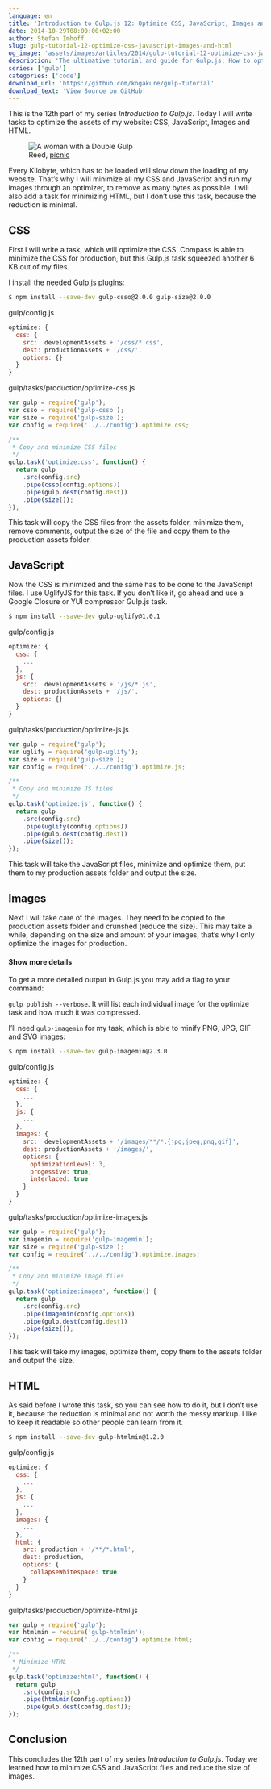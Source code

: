 ```yaml
---
language: en
title: 'Introduction to Gulp.js 12: Optimize CSS, JavaScript, Images and HTML'
date: 2014-10-29T08:00:00+02:00
author: Stefan Imhoff
slug: gulp-tutorial-12-optimize-css-javascript-images-and-html
og_image: 'assets/images/articles/2014/gulp-tutorial-12-optimize-css-javascript-images-and-html/gulp-tutorial-12.jpg'
description: 'The ultimative tutorial and guide for Gulp.js: How to optimize CSS, JavaScript, images and HTML to speed up your website.'
series: ['gulp']
categories: ['code']
download_url: 'https://github.com/kogakure/gulp-tutorial'
download_text: 'View Source on GitHub'
---
```


This is the 12th part of my series _Introduction to Gulp.js_. Today I will write tasks to optimize the assets of my website: CSS, JavaScript, Images and HTML.

<figure class="image-figure">
  <img src="/assets/images/articles/2014/gulp-tutorial-12-optimize-css-javascript-images-and-html/gulp-tutorial-12.jpg" alt="A woman with a Double Gulp">
  <figcaption>
  Reed, <a href="https://www.flickr.com/photos/ishatter/3614672744" target="_blank" rel="nofollow" rel="noopener">picnic</a>
  </figcaption>
</figure>

Every Kilobyte, which has to be loaded will slow down the loading of my website. That’s why I will minimize all my CSS and JavaScript and run my images through an optimizer, to remove as many bytes as possible. I will also add a task for minimizing HTML, but I don’t use this task, because the reduction is minimal.

## CSS

First I will write a task, which will optimize the CSS. Compass is able to minimize the CSS for production, but this Gulp.js task squeezed another 6 KB out of my files.

I install the needed Gulp.js plugins:

```bash
$ npm install --save-dev gulp-csso@2.0.0 gulp-size@2.0.0
```

<p class="code-info">gulp/config.js</p>

```javascript
optimize: {
  css: {
    src:  developmentAssets + '/css/*.css',
    dest: productionAssets + '/css/',
    options: {}
  }
}
```

<p class="code-info">gulp/tasks/production/optimize-css.js</p>

```javascript
var gulp = require('gulp');
var csso = require('gulp-csso');
var size = require('gulp-size');
var config = require('../../config').optimize.css;

/**
 * Copy and minimize CSS files
 */
gulp.task('optimize:css', function() {
  return gulp
    .src(config.src)
    .pipe(csso(config.options))
    .pipe(gulp.dest(config.dest))
    .pipe(size());
});
```

This task will copy the CSS files from the assets folder, minimize them, remove comments, output the size of the file and copy them to the production assets folder.

## JavaScript

Now the CSS is minimized and the same has to be done to the JavaScript files. I use UglifyJS for this task. If you don’t like it, go ahead and use a Google Closure or YUI compressor Gulp.js task.

```bash
$ npm install --save-dev gulp-uglify@1.0.1
```

<p class="code-info">gulp/config.js</p>

```javascript
optimize: {
  css: {
    ...
  },
  js: {
    src:  developmentAssets + '/js/*.js',
    dest: productionAssets + '/js/',
    options: {}
  }
}
```

<p class="code-info">gulp/tasks/production/optimize-js.js</p>

```javascript
var gulp = require('gulp');
var uglify = require('gulp-uglify');
var size = require('gulp-size');
var config = require('../../config').optimize.js;

/**
 * Copy and minimize JS files
 */
gulp.task('optimize:js', function() {
  return gulp
    .src(config.src)
    .pipe(uglify(config.options))
    .pipe(gulp.dest(config.dest))
    .pipe(size());
});
```

This task will take the JavaScript files, minimize and optimize them, put them to my production assets folder and output the size.

## Images

Next I will take care of the images. They need to be copied to the production assets folder and crunshed (reduce the size). This may take a while, depending on the size and amount of your images, that’s why I only optimize the images for production.

<aside class="aside-hint" role="complementary">
<h4>Show more details</h4>
  <p>To get a more detailed output in Gulp.js you may add a flag to your command:</p>
  <p><code>gulp publish --verbose</code>. It will list each individual image for the optimize task and how much it was compressed.</p>
</aside>

I’ll need `gulp-imagemin` for my task, which is able to minify PNG, JPG, GIF and SVG images:

```bash
$ npm install --save-dev gulp-imagemin@2.3.0
```

<p class="code-info">gulp/config.js</p>

```javascript
optimize: {
  css: {
    ...
  },
  js: {
    ...
  },
  images: {
    src:  developmentAssets + '/images/**/*.{jpg,jpeg,png,gif}',
    dest: productionAssets + '/images/',
    options: {
      optimizationLevel: 3,
      progessive: true,
      interlaced: true
    }
  }
}
```

<p class="code-info">gulp/tasks/production/optimize-images.js</p>

```javascript
var gulp = require('gulp');
var imagemin = require('gulp-imagemin');
var size = require('gulp-size');
var config = require('../../config').optimize.images;

/**
 * Copy and minimize image files
 */
gulp.task('optimize:images', function() {
  return gulp
    .src(config.src)
    .pipe(imagemin(config.options))
    .pipe(gulp.dest(config.dest))
    .pipe(size());
});
```

This task will take my images, optimize them, copy them to the assets folder and output the size.

## HTML

As said before I wrote this task, so you can see how to do it, but I don’t use it, because the reduction is minimal and not worth the messy markup. I like to keep it readable so other people can learn from it.

```bash
$ npm install --save-dev gulp-htmlmin@1.2.0
```

<p class="code-info">gulp/config.js</p>

```javascript
optimize: {
  css: {
    ...
  },
  js: {
    ...
  },
  images: {
    ...
  },
  html: {
    src: production + '/**/*.html',
    dest: production,
    options: {
      collapseWhitespace: true
    }
  }
}
```

<p class="code-info">gulp/tasks/production/optimize-html.js</p>

```javascript
var gulp = require('gulp');
var htmlmin = require('gulp-htmlmin');
var config = require('../../config').optimize.html;

/**
 * Minimize HTML
 */
gulp.task('optimize:html', function() {
  return gulp
    .src(config.src)
    .pipe(htmlmin(config.options))
    .pipe(gulp.dest(config.dest));
});
```

## Conclusion

This concludes the 12th part of my series _Introduction to Gulp.js_. Today we learned how to minimize CSS and JavaScript files and reduce the size of images.
